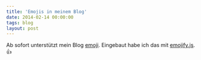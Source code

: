 ```yaml
---
title: 'Emojis in meinem Blog'
date: 2014-02-14 00:00:00 
tags: blog
layout: post
---
```

Ab sofort unterstützt mein Blog [emoji][0]. Eingebaut habe ich das mit [emojify.js][1]. :thumbsup:

[0]: http://www.emoji-cheat-sheet.com/
[1]: http://hassankhan.github.io/emojify.js/


